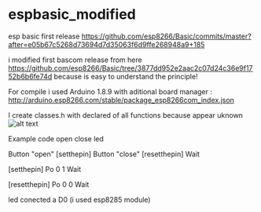# espbasic_modified
esp basic first release https://github.com/esp8266/Basic/commits/master?after=e05b67c5268d73694d7d35063f6d9ffe268948a9+185

i modified first bascom release from here https://github.com/esp8266/Basic/tree/3877dd952e2aac2c07d24c36e9f1752b6b6fe74d because is easy to understand the principle!

For compile i used Arduino 1.8.9 with aditional board manager : http://arduino.esp8266.com/stable/package_esp8266com_index.json

I create classes.h with declared of all functions because appear uknown
![alt text](http://url/to/img.png)

Example code open close led

Button "open" [setthepin] 
Button "close" [resetthepin] 
Wait 
 
[setthepin] 
Po 0 1 
Wait 
 
[resetthepin] 
Po 0 0 
Wait 

led conected a D0 (i used esp8285 module)
 
